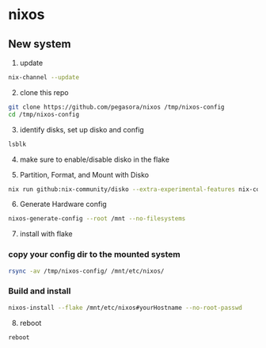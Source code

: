 # nixos

## New system
1. update 
```bash
nix-channel --update
``` 

2. clone this repo 
```bash
git clone https://github.com/pegasora/nixos /tmp/nixos-config
cd /tmp/nixos-config
```
3. identify disks, set up disko and config 
```bash 
lsblk
```

4. make sure to enable/disable disko in the flake

5. Partition, Format, and Mount with Disko
```bash
nix run github:nix-community/disko --extra-experimental-features nix-command -- --mode disko --arg configuration '{ imports = [ /tmp/nixos-config/disko.nix ]; }'
```

6. Generate Hardware config 
```bash
nixos-generate-config --root /mnt --no-filesystems
```

7. install with flake 

### copy your config dir to the mounted system
```bash
rsync -av /tmp/nixos-config/ /mnt/etc/nixos/
```

### Build and install
```bash
nixos-install --flake /mnt/etc/nixos#yourHostname --no-root-passwd
```

8. reboot 
```bash
reboot
```

